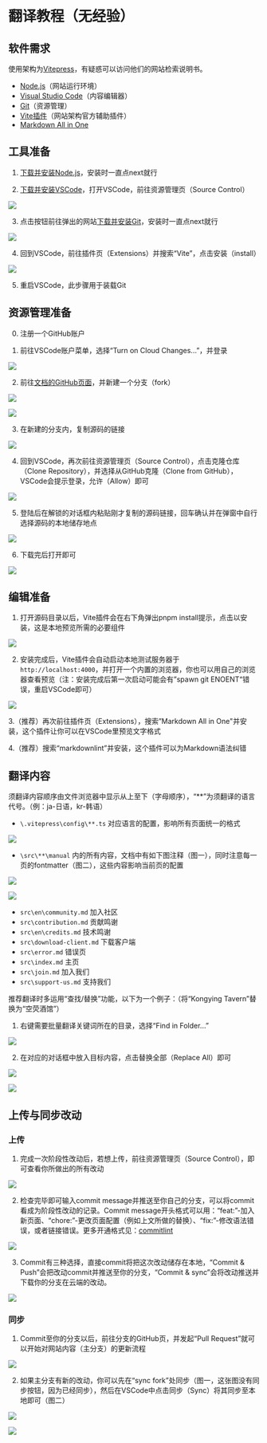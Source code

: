 # 翻译教程（无经验）

## 软件需求

使用架构为[Vitepress](https://vitepress.dev/)，有疑惑可以访问他们的网站检索说明书。

- [Node.js](https://nodejs.org/en/download)（网站运行环境）
- [Visual Studio Code](https://code.visualstudio.com/)（内容编辑器）
- [Git](https://marketplace.visualstudio.com/items?itemName=antfu.vite)（资源管理）
- [Vite插件](https://marketplace.visualstudio.com/items?itemName=antfu.vite)（网站架构官方辅助插件）
- [Markdown All in One](https://marketplace.visualstudio.com/items?itemName=yzhang.markdown-all-in-one)

## 工具准备

1. [下载并安装Node.js](https://nodejs.org/en/download)，安装时一直点next就行

2. [下载并安装VSCode](https://code.visualstudio.com/)，打开VSCode，前往资源管理页（Source Control）

![](/src/public/imgs/i18n-guide/2.png)

3. 点击按钮前往弹出的网站[下载并安装Git](https://git-scm.com/download/win)，安装时一直点next就行

![](/src/public/imgs/i18n-guide/3.png)

4. 回到VSCode，前往插件页（Extensions）并搜索“Vite”，点击安装（install）

![](/src/public/imgs/i18n-guide/4.png)

5. 重启VSCode，此步骤用于装载Git

## 资源管理准备

0. 注册一个GitHub账户

1. 前往VSCode账户菜单，选择“Turn on Cloud Changes...”，并登录

![](/src/public/imgs/i18n-guide/6.png)

2. 前往[文档的GitHub页面](https://github.com/kongying-tavern/docs)，并新建一个分支（fork）

![](/src/public/imgs/i18n-guide/1.png)

![](/src/public/imgs/i18n-guide/5.png)

3. 在新建的分支内，复制源码的链接

![](/src/public/imgs/i18n-guide/7.png)

4. 回到VSCode，再次前往资源管理页（Source Control），点击克隆仓库（Clone Repository），并选择从GitHub克隆（Clone from GitHub），VSCode会提示登录，允许（Allow）即可

![](/src/public/imgs/i18n-guide/8.png)

5. 登陆后在解锁的对话框内粘贴刚才复制的源码链接，回车确认并在弹窗中自行选择源码的本地储存地点

![](/src/public/imgs/i18n-guide/9.png)

6. 下载完后打开即可

![](/src/public/imgs/i18n-guide/10.png)

## 编辑准备

1. 打开源码目录以后，Vite插件会在右下角弹出pnpm install提示，点击以安装，这是本地预览所需的必要组件

![](/src/public/imgs/i18n-guide/11.png)

2. 安装完成后，Vite插件会自动启动本地测试服务器于`http://localhost:4000`，并打开一个内置的浏览器，你也可以用自己的浏览器查看预览（注：安装完成后第一次启动可能会有”spawn git ENOENT“错误，重启VSCode即可）

![](/src/public/imgs/i18n-guide/12.png)

3.（推荐）再次前往插件页（Extensions），搜索”Markdown All in One"并安装，这个插件让你可以在VSCode里预览文字格式

4.（推荐）搜索“markdownlint”并安装，这个插件可以为Markdown语法纠错

## 翻译内容

须翻译内容顺序由文件浏览器中显示从上至下（字母顺序），“**”为须翻译的语言代号。（例：ja-日语，kr-韩语）

-  `\.vitepress\config\**.ts` 对应语言的配置，影响所有页面统一的格式

![](/src/public/imgs/i18n-guide/13.png)

- `\src\**\manual` 内的所有内容，文档中有如下图注释（图一），同时注意每一页的fontmatter（图二），这些内容影响当前页的配置

![](/src/public/imgs/i18n-guide/14.png)

![](/src/public/imgs/i18n-guide/15.png)

- `src\en\community.md` 加入社区
- `src\contribution.md` 贡献鸣谢
- `src\en\credits.md` 技术鸣谢
- `src\download-client.md` 下载客户端
- `src\error.md` 错误页
- `src\index.md` 主页
- `src\join.md` 加入我们
- `src\support-us.md` 支持我们

推荐翻译时多运用“查找/替换”功能，以下为一个例子：（将“Kongying Tavern”替换为“空荧酒馆”）

1. 右键需要批量翻译关键词所在的目录，选择“Find in Folder...”

![](/src/public/imgs/i18n-guide/16.png)

2. 在对应的对话框中放入目标内容，点击替换全部（Replace All）即可

![](/src/public/imgs/i18n-guide/17.png)

![](/src/public/imgs/i18n-guide/18.png)

## 上传与同步改动

### 上传

1. 完成一次阶段性改动后，若想上传，前往资源管理页（Source Control），即可查看你所做出的所有改动

![](/src/public/imgs/i18n-guide/19.png)

2. 检查完毕即可输入commit message并推送至你自己的分支，可以将commit看成为阶段性改动的记录。Commit message开头格式可以用：“feat:”-加入新页面、“chore:”-更改页面配置（例如上文所做的替换）、“fix:”-修改语法错误，或者链接错误。更多开通格式见：[commitlint](https://github.com/conventional-changelog/commitlint)

![](/src/public/imgs/i18n-guide/20.png)

3. Commit有三种选择，直接commit将把这次改动储存在本地，“Commit & Push”会把改动commit并推送至你的分支，“Commit & sync”会将改动推送并下载你的分支在云端的改动。

![](/src/public/imgs/i18n-guide/21.png)

### 同步

1. Commit至你的分支以后，前往分支的GitHub页，并发起“Pull Request”就可以开始对网站内容（主分支）的更新流程

![](/src/public/imgs/i18n-guide/22.png)

2. 如果主分支有新的改动，你可以先在“sync fork”处同步（图一，这张图没有同步按钮，因为已经同步），然后在VSCode中点击同步（Sync）将其同步至本地即可（图二）

![](/src/public/imgs/i18n-guide/24.png)

![](/src/public/imgs/i18n-guide/23.png)